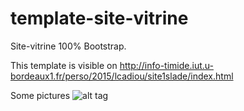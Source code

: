 # template-site-vitrine
Site-vitrine 100% Bootstrap.

This template is visible on http://info-timide.iut.u-bordeaux1.fr/perso/2015/lcadiou/site1slade/index.html

Some pictures
![alt tag](http://www.laurencadiou.me/wp-content/uploads/2015/10/site-vitrine2.png "Homepage")

